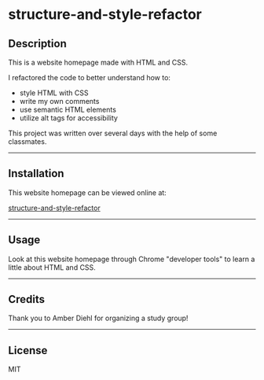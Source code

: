 # structure-and-style-refactor

## Description

This is a website homepage made with HTML and CSS. 

I refactored the code to better understand how to:

- style HTML with CSS
- write my own comments
- use semantic HTML elements
- utilize alt tags for accessibility

This project was written over several days with the help of some classmates.

---

## Installation

This website homepage can be viewed online at:

[structure-and-style-refactor](https://scott-j-clarke.github.io/structure-and-style-refactor/)

---

## Usage

Look at this website homepage through Chrome "developer tools" to learn a little about HTML and CSS. 

---

## Credits

Thank you to Amber Diehl for organizing a study group!

---

## License

MIT